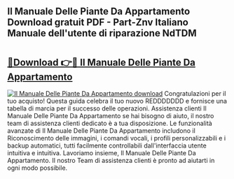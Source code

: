 ## Il Manuale Delle Piante Da Appartamento Download gratuit PDF - Part-Znv Italiano Manuale dell'utente di riparazione NdTDM

# <h2><a href="http://dfbpdr.blite.top/?on=Il+Manuale+Delle+Piante+Da+Appartamento">🔗Download 👉🔴 Il Manuale Delle Piante Da Appartamento</a></h2>

[![Il Manuale Delle Piante Da Appartamento download](https://i.imgur.com/lujVjoI.png)](http://dfbpdr.blite.top/?on=Il+Manuale+Delle+Piante+Da+Appartamento)
Congratulazioni per il tuo acquisto! Questa guida celebra il tuo nuovo REDDDDDDD e fornisce una tabella di marcia per il successo delle operazioni. Assistenza clienti Il Manuale Delle Piante Da Appartamento se hai bisogno di aiuto, il nostro team di assistenza clienti dedicato è a tua disposizione. Le funzionalità avanzate di Il Manuale Delle Piante Da Appartamento includono il Riconoscimento delle immagini, i comandi vocali, i profili personalizzabili e i backup automatici, tutti facilmente controllabili dall'interfaccia utente intuitiva e intuitiva. Lavoriamo insieme, Il Manuale Delle Piante Da Appartamento. Il nostro Team di assistenza clienti è pronto ad aiutarti in ogni modo possibile.
